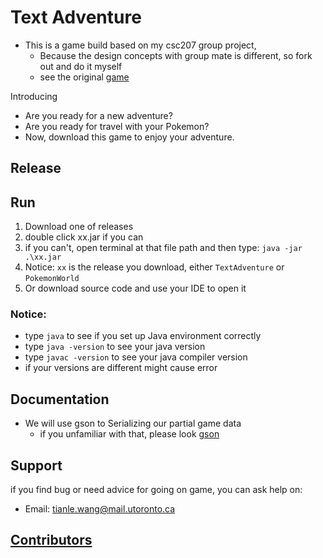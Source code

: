 # Text Adventure

- This is a game build based on my csc207 group project,
  - Because the design concepts with group mate is different, so fork out and do it myself
  - see the original [game](https://github.com/CSC207-UofT/course-project-jerry-text-adventure)

Introducing

- Are you ready for a new adventure?
- Are you ready for travel with your Pokemon?
- Now, download this game to enjoy your adventure.

## Release


## Run

1. Download one of releases
2. double click xx.jar if you can
3. if you can't, open terminal at that file path and then type: `java -jar .\xx.jar`
4. Notice: `xx` is the release you download, either `TextAdventure` or `PokemonWorld`
5. Or download source code and use your IDE to open it

### Notice:

- type `java` to see if you set up Java environment correctly
- type `java -version` to see your java version
- type `javac -version` to see your java compiler version
- if your versions are different might cause error

## Documentation

- We will use gson to Serializing our partial game data
  - if you unfamiliar with that, please look [gson](https://github.com/google/gson)

## Support

if you find bug or need advice for going on game, you can ask help on:

- Email: tianle.wang@mail.utoronto.ca

## [Contributors](https://github.com/Yorafa/TextAdventure/graphs/contributors)

